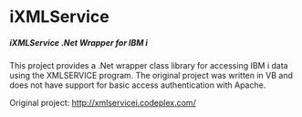 # iXMLService
##### iXMLService .Net Wrapper for IBM i

This project provides a .Net wrapper class library for accessing IBM i data using the XMLSERVICE program.
The original project was written in VB and does not have support for basic access authentication with Apache.

Original project: http://xmlservicei.codeplex.com/